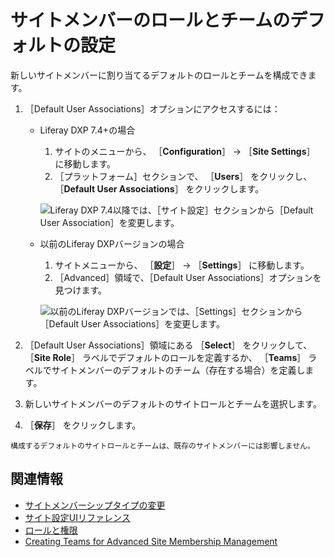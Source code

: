 # サイトメンバーのロールとチームのデフォルトの設定

新しいサイトメンバーに割り当てるデフォルトのロールとチームを構成できます。

1. ［Default User Associations］オプションにアクセスするには：

    - Liferay DXP 7.4+の場合

      1. サイトのメニューから、 ［**Configuration**］ &rarr; ［**Site Settings**］ に移動します。
      1. ［プラットフォーム］セクションで、 ［**Users**］ をクリックし、 ［**Default User Associations**］ をクリックします。

       ![Liferay DXP 7.4以降では、［サイト設定］セクションから［Default User Association］を変更します。](./configuring-role-and-team-defaults-for-site-members/images/03.png)

    - 以前のLiferay DXPバージョンの場合

      1. サイトメニューから、 ［**設定**］ &rarr; ［**Settings**］ に移動します。
      1. ［Advanced］領域で、［Default User Associations］オプションを見つけます。

       ![以前のLiferay DXPバージョンでは、［Settings］セクションから［Default User Associations］を変更します。](./configuring-role-and-team-defaults-for-site-members/images/01.png)

1. ［Default User Associations］領域にある ［**Select**］ をクリックして、 ［**Site  Role**］ ラベルでデフォルトのロールを定義するか、 ［**Teams**］ ラベルでサイトメンバーのデフォルトのチーム（存在する場合）を定義します。

1. 新しいサイトメンバーのデフォルトのサイトロールとチームを選択します。

1. ［**保存**］ をクリックします。

```{note}
構成するデフォルトのサイトロールとチームは、既存のサイトメンバーには影響しません。
```

<a name="related-information" />

## 関連情報

- [サイトメンバーシップタイプの変更](./changing-site-membership-type.md)
- [サイト設定UIリファレンス](../site-settings-ui-reference.md)
- [ロールと権限](../../../users-and-permissions/roles-and-permissions/understanding-roles-and-permissions.md)
- [Creating Teams for Advanced Site Membership Management](../../building-sites/site-membership/creating-teams-for-sites.md)
